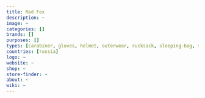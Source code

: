 ```yaml
---
title: Red Fox
description: ~
image: ~
categories: []
brands: []
purposes: []
types: [carabiner, gloves, helmet, outerwear, rucksack, sleeping-bag, sleeping-mattress, tent]
countries: [russia]
logo: ~
website: ~
shop: ~
store-finder: ~
about: ~
wiki: ~
---
```

